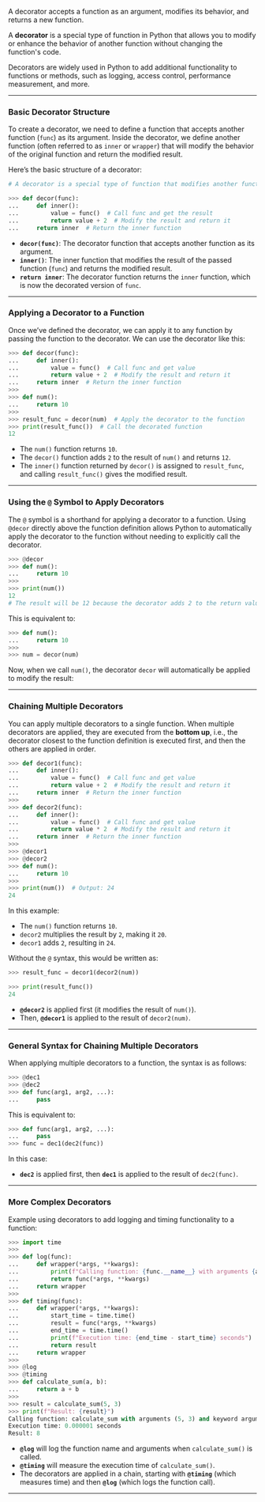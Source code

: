 

A decorator accepts a function as an argument, modifies its behavior, and returns a new function.

A **decorator** is a special type of function in Python that allows you to modify or enhance the behavior of another function without changing the function's code. 

Decorators are widely used in Python to add additional functionality to functions or methods, such as logging, access control, performance measurement, and more.

---

### **Basic Decorator Structure**

To create a decorator, we need to define a function that accepts another function (`func`) as its argument. Inside the decorator, we define another function (often referred to as `inner` or `wrapper`) that will modify the behavior of the original function and return the modified result.

Here’s the basic structure of a decorator:

```python
# A decorator is a special type of function that modifies another function's behavior

>>> def decor(func):
...     def inner():
...         value = func()  # Call func and get the result
...         return value + 2  # Modify the result and return it
...     return inner  # Return the inner function
```

- **`decor(func)`**: The decorator function that accepts another function as its argument.
- **`inner()`**: The inner function that modifies the result of the passed function (`func`) and returns the modified result.
- **`return inner`**: The decorator function returns the `inner` function, which is now the decorated version of `func`.

---

### **Applying a Decorator to a Function**

Once we’ve defined the decorator, we can apply it to any function by passing the function to the decorator. We can use the decorator like this:

```python
>>> def decor(func):
...     def inner():
...         value = func()  # Call func and get value
...         return value + 2  # Modify the result and return it
...     return inner  # Return the inner function
>>> 
>>> def num():
...     return 10
>>> 
>>> result_func = decor(num)  # Apply the decorator to the function
>>> print(result_func())  # Call the decorated function
12
```

- The `num()` function returns `10`.
- The `decor()` function adds `2` to the result of `num()` and returns `12`.
- The `inner()` function returned by `decor()` is assigned to `result_func`, and calling `result_func()` gives the modified result.

---

### **Using the `@` Symbol to Apply Decorators**

The `@` symbol is a shorthand for applying a decorator to a function. Using `@decor` directly above the function definition allows Python to automatically apply the decorator to the function without needing to explicitly call the decorator.

```python
>>> @decor
>>> def num():
...     return 10
>>> 
>>> print(num())  
12
# The result will be 12 because the decorator adds 2 to the return value
```

This is equivalent to:

```python
>>> def num():
...     return 10
>>> 
>>> num = decor(num)
```

Now, when we call `num()`, the decorator `decor` will automatically be applied to modify the result:


---

### **Chaining Multiple Decorators**

You can apply multiple decorators to a single function. When multiple decorators are applied, they are executed from the **bottom up**, i.e., the decorator closest to the function definition is executed first, and then the others are applied in order.

```python
>>> def decor1(func):
...     def inner():
...         value = func()  # Call func and get value
...         return value + 2  # Modify the result and return it
...     return inner  # Return the inner function
>>> 
>>> def decor2(func):
...     def inner():
...         value = func()  # Call func and get value
...         return value * 2  # Modify the result and return it
...     return inner  # Return the inner function
>>> 
>>> @decor1
>>> @decor2
>>> def num():
...     return 10
>>> 
>>> print(num())  # Output: 24
24
```

In this example:

- The `num()` function returns `10`.
- `decor2` multiplies the result by `2`, making it `20`.
- `decor1` adds `2`, resulting in `24`.

Without the `@` syntax, this would be written as:
```python
>>> result_func = decor1(decor2(num))

>>> print(result_func())
24
```
- **`@decor2`** is applied first (it modifies the result of `num()`).
- Then, **`@decor1`** is applied to the result of `decor2(num)`.


---

### **General Syntax for Chaining Multiple Decorators**

When applying multiple decorators to a function, the syntax is as follows:

```python
>>> @dec1
>>> @dec2
>>> def func(arg1, arg2, ...):
...     pass

```

This is equivalent to:

```python
>>> def func(arg1, arg2, ...):
...     pass
>>> func = dec1(dec2(func))
```

In this case:

- **`dec2`** is applied first, then **`dec1`** is applied to the result of `dec2(func)`.

---

### **More Complex Decorators**


Example using decorators to add logging and timing functionality to a function:

```python
>>> import time
>>> 
>>> def log(func):
...     def wrapper(*args, **kwargs):
...         print(f"Calling function: {func.__name__} with arguments {args} and keyword arguments {kwargs}")
...         return func(*args, **kwargs)
...     return wrapper
>>> 
>>> def timing(func):
...     def wrapper(*args, **kwargs):
...         start_time = time.time()
...         result = func(*args, **kwargs)
...         end_time = time.time()
...         print(f"Execution time: {end_time - start_time} seconds")
...         return result
...     return wrapper
>>> 
>>> @log
>>> @timing
>>> def calculate_sum(a, b):
...     return a + b
>>> 
>>> result = calculate_sum(5, 3)
>>> print(f"Result: {result}")
Calling function: calculate_sum with arguments (5, 3) and keyword arguments {}
Execution time: 0.000001 seconds
Result: 8
```

- **`@log`** will log the function name and arguments when `calculate_sum()` is called.
- **`@timing`** will measure the execution time of `calculate_sum()`.
- The decorators are applied in a chain, starting with **`@timing`** (which measures time) and then **`@log`** (which logs the function call).

---


